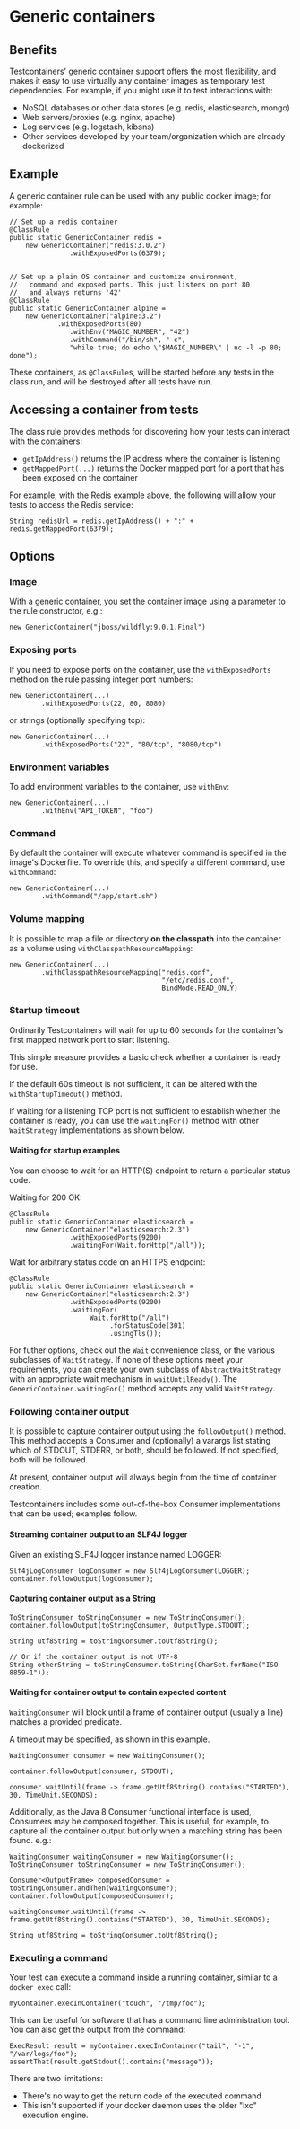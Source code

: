 # Generic containers

## Benefits

Testcontainers' generic container support offers the most flexibility, and makes it easy to use virtually any container
images as temporary test dependencies. For example, if you might use it to test interactions with:

* NoSQL databases or other data stores (e.g. redis, elasticsearch, mongo)
* Web servers/proxies (e.g. nginx, apache)
* Log services (e.g. logstash, kibana)
* Other services developed by your team/organization which are already dockerized

## Example

A generic container rule can be used with any public docker image; for example:

    // Set up a redis container
    @ClassRule
    public static GenericContainer redis =
    	new GenericContainer("redis:3.0.2")
                   .withExposedPorts(6379);


    // Set up a plain OS container and customize environment, 
    //   command and exposed ports. This just listens on port 80 
    //   and always returns '42'
    @ClassRule
    public static GenericContainer alpine =
    	new GenericContainer("alpine:3.2")
        		.withExposedPorts(80)
                   .withEnv("MAGIC_NUMBER", "42")
                   .withCommand("/bin/sh", "-c", 
                   "while true; do echo \"$MAGIC_NUMBER\" | nc -l -p 80; done");

These containers, as `@ClassRule`s, will be started before any tests in the class run, and will be destroyed after all
tests have run.

## Accessing a container from tests

The class rule provides methods for discovering how your tests can interact with the containers:

* `getIpAddress()` returns the IP address where the container is listening
* `getMappedPort(...)` returns the Docker mapped port for a port that has been exposed on the container

For example, with the Redis example above, the following will allow your tests to access the Redis service:

    String redisUrl = redis.getIpAddress() + ":" + redis.getMappedPort(6379);

## Options

### Image

With a generic container, you set the container image using a parameter to the rule constructor, e.g.:

	new GenericContainer("jboss/wildfly:9.0.1.Final")

### Exposing ports

If you need to expose ports on the container, use the `withExposedPorts` method on the rule passing integer port numbers:

	new GenericContainer(...)
			.withExposedPorts(22, 80, 8080)

or strings (optionally specifying tcp):

	new GenericContainer(...)
			.withExposedPorts("22", "80/tcp", "8080/tcp")

### Environment variables

To add environment variables to the container, use `withEnv`:

	new GenericContainer(...)
			.withEnv("API_TOKEN", "foo")

### Command

By default the container will execute whatever command is specified in the image's Dockerfile. To override this, and specify a different command, use `withCommand`:

	new GenericContainer(...)
	        .withCommand("/app/start.sh")

### Volume mapping

It is possible to map a file or directory **on the classpath** into the container as a volume using `withClasspathResourceMapping`:

	new GenericContainer(...)
            .withClasspathResourceMapping("redis.conf",
                                          "/etc/redis.conf",
                                          BindMode.READ_ONLY)

### Startup timeout

Ordinarily Testcontainers will wait for up to 60 seconds for the container's first mapped network port to start listening.

This simple measure provides a basic check whether a container is ready for use.

If the default 60s timeout is not sufficient, it can be altered with the `withStartupTimeout()` method.

If waiting for a listening TCP port is not sufficient to establish whether the container is ready, you can use the
`waitingFor()` method with other `WaitStrategy` implementations as shown below.

#### Waiting for startup examples

You can choose to wait for an HTTP(S) endpoint to return a particular status code.

Waiting for 200 OK:

    @ClassRule
    public static GenericContainer elasticsearch =
        new GenericContainer("elasticsearch:2.3")
                   .withExposedPorts(9200)
                   .waitingFor(Wait.forHttp("/all"));

Wait for arbitrary status code on an HTTPS endpoint:

    @ClassRule
    public static GenericContainer elasticsearch =
        new GenericContainer("elasticsearch:2.3")
                   .withExposedPorts(9200)
                   .waitingFor(
                   		Wait.forHttp("/all")
                   			 .forStatusCode(301)
                   			 .usingTls());

For futher options, check out the `Wait` convenience class, or the various subclasses of `WaitStrategy`. If none of these options
meet your requirements, you can create your own subclass of `AbstractWaitStrategy` with an appropriate wait
mechanism in `waitUntilReady()`. The `GenericContainer.waitingFor()` method accepts any valid `WaitStrategy`.

### Following container output

It is possible to capture container output using the `followOutput()` method. This method accepts a Consumer and (optionally)
a varargs list stating which of STDOUT, STDERR, or both, should be followed. If not specified, both will be followed.

At present, container output will always begin from the time of container creation.

Testcontainers includes some out-of-the-box Consumer implementations that can be used; examples follow.

#### Streaming container output to an SLF4J logger

Given an existing SLF4J logger instance named LOGGER:

    Slf4jLogConsumer logConsumer = new Slf4jLogConsumer(LOGGER);
    container.followOutput(logConsumer);

#### Capturing container output as a String

    ToStringConsumer toStringConsumer = new ToStringConsumer();
    container.followOutput(toStringConsumer, OutputType.STDOUT);

    String utf8String = toStringConsumer.toUtf8String();

    // Or if the container output is not UTF-8
    String otherString = toStringConsumer.toString(CharSet.forName("ISO-8859-1"));

#### Waiting for container output to contain expected content

`WaitingConsumer` will block until a frame of container output (usually a line) matches a provided predicate.

A timeout may be specified, as shown in this example.

    WaitingConsumer consumer = new WaitingConsumer();

    container.followOutput(consumer, STDOUT);

    consumer.waitUntil(frame -> frame.getUtf8String().contains("STARTED"), 30, TimeUnit.SECONDS);

Additionally, as the Java 8 Consumer functional interface is used, Consumers may be composed together. This is
useful, for example, to capture all the container output but only when a matching string has been found. e.g.:

    WaitingConsumer waitingConsumer = new WaitingConsumer();
    ToStringConsumer toStringConsumer = new ToStringConsumer();

    Consumer<OutputFrame> composedConsumer = toStringConsumer.andThen(waitingConsumer);
    container.followOutput(composedConsumer);

    waitingConsumer.waitUntil(frame -> frame.getUtf8String().contains("STARTED"), 30, TimeUnit.SECONDS);

    String utf8String = toStringConsumer.toUtf8String();

### Executing a command

Your test can execute a command inside a running container, similar to a `docker exec` call:

    myContainer.execInContainer("touch", "/tmp/foo");

This can be useful for software that has a command line administration tool. You can also get the output from the command:

    ExecResult result = myContainer.execInContainer("tail", "-1", "/var/logs/foo");
    assertThat(result.getStdout().contains("message"));

There are two limitations:
* There's no way to get the return code of the executed command
* This isn't supported if your docker daemon uses the older "lxc" execution engine.
